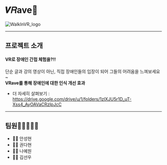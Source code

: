 # 𝑽𝑅ave🥽     
![WalkInVR_logo](https://user-images.githubusercontent.com/80326384/125542505-6b82885d-0f27-41d8-a784-d4659445b225.jpg)   
 ***
## 프로젝트 소개   
#### VR로 장애인 간접 체험을?!!   
단순 글과 강의 영상이 아닌, 직접 장애인들의 입장이 되어 그들의 어려움을 느껴보세요~   
**VRave를 통해 장애인에 대한 인식 개선 효과**   
* 더 자세히 살펴보기 : <https://drive.google.com/drive/u/1/folders/1zlXJU5r1D_uT-Xss4_AyOAVaCRzIpJcC>
***
## 팀원👩🏻‍🤝‍👨🏼
* 🧑‍💻 안성현
* 👩‍💻 권다현
* 👩‍💻 나예원
* 🧑‍💻 김선우

